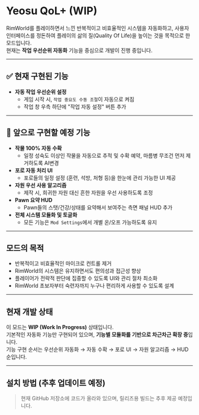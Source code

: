 # Yeosu QoL+ (WIP)

RimWorld를 플레이하면서 느낀 반복적이고 비효율적인 시스템을 자동화하고, 사용자 인터페이스를 정돈하여 플레이의 삶의 질(Quality Of Life)을 높이는 것을 목적으로 한 모드입니다.  
현재는 **작업 우선순위 자동화** 기능을 중심으로 개발이 진행 중입니다.

---

## ✅ 현재 구현된 기능

- **자동 작업 우선순위 설정**
  - 게임 시작 시, `작업 중요도 수동 조절`이 자동으로 켜짐
  - 작업 창 우측 하단에 "작업 자동 설정" 버튼 추가
---

## 🔧 앞으로 구현할 예정 기능

- **작물 100% 자동 수확**
  - 일정 성숙도 이상인 작물을 자동으로 추적 및 수확 예약, 마름병 무조건 먼저 제거하도록 AI변경
- **포로 자동 처리 UI**
  - 포로들의 일정 설정 (훈련, 석방, 처형 등)을 한눈에 관리 가능한 UI 제공
- **자원 우선 사용 알고리즘**
  - 제작 시, 희귀한 자원 대신 흔한 자원을 우선 사용하도록 조정
- **Pawn 요약 HUD**
  - Pawn들의 스탯/건강/상태를 요약해서 보여주는 측면 패널 HUD 추가
- **전체 시스템 모듈화 및 토글화**
  - 모든 기능은 `Mod Settings`에서 개별 온/오프 가능하도록 유지

---

##  모드의 목적

- 반복적이고 비효율적인 마이크로 컨트롤 제거
- RimWorld의 시스템은 유지하면서도 편의성과 접근성 향상
- 플레이어가 전략적 판단에 집중할 수 있도록 UI와 관리 절차 최소화
- RimWorld 초보자부터 숙련자까지 누구나 편리하게 사용할 수 있도록 설계

---

##  현재 개발 상태

이 모드는 **WIP (Work In Progress)** 상태입니다.  
기본적인 자동화 기능만 구현되어 있으며, **기능별 모듈화를 기반으로 차근차근 확장 중**입니다.  
기능 구현 순서는 우선순위 자동화 → 자동 수확 → 포로 UI → 자원 알고리즘 → HUD 순입니다.

---

##  설치 방법 (추후 업데이트 예정)

> 현재 GitHub 저장소에 코드가 올라와 있으며, 릴리즈용 빌드는 추후 제공 예정입니다.

